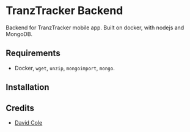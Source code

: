 # TranzTracker Backend

Backend for TranzTracker mobile app. Built on docker, with nodejs and MongoDB.

## Requirements

- Docker, `wget`, `unzip`, `mongoimport`, `mongo`.

## Installation

## Credits

- [David Cole](mailto:david.cole1340@gmail.com)